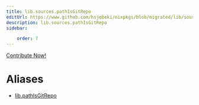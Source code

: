 ```yaml
---
title: lib.sources.pathIsGitRepo
editUrl: https://www.github.com/hsjobeki/nixpkgs/blob/migrated/lib/sources.nix#L173C19
description: lib.sources.pathIsGitRepo
sidebar:

    order: 7
---
```


<a href="https://www.github.com/hsjobeki/nixpkgs/blob/migrated/lib/sources.nix#L173C19">Contribute Now!</a>


# Aliases

- [lib.pathIsGitRepo](/nix-doc-comments/reference/lib/lib-pathisgitrepo)


